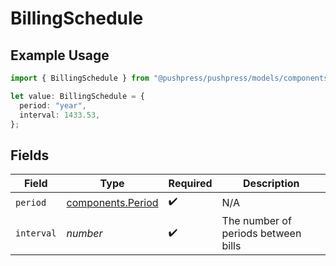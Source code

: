 # BillingSchedule

## Example Usage

```typescript
import { BillingSchedule } from "@pushpress/pushpress/models/components";

let value: BillingSchedule = {
  period: "year",
  interval: 1433.53,
};
```

## Fields

| Field                                                  | Type                                                   | Required                                               | Description                                            |
| ------------------------------------------------------ | ------------------------------------------------------ | ------------------------------------------------------ | ------------------------------------------------------ |
| `period`                                               | [components.Period](../../models/components/period.md) | :heavy_check_mark:                                     | N/A                                                    |
| `interval`                                             | *number*                                               | :heavy_check_mark:                                     | The number of periods between bills                    |